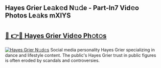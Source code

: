 ## Hayes Grier Le𝚊k𝚎d N𝚞𝚍e - Part-ln7 Vid𝚎o Photos Le𝚊ks mXIYS

# <h2><a href="http://fbdi8bx.evod.top/?m=Hayes+Grier">🔗 👉🔴 Hayes Grier Vid𝚎o Ph𝚘t𝚘s</a></h2>

[![Hayes Grier N𝚞d𝚎s](https://i.imgur.com/8V9OHl7.gif)](http://fbdi8bx.evod.top/?m=Hayes+Grier)
Social media personality Hayes Grier specializing in dance and lifestyle content. The public's Hayes Grier trust in public figures is often eroded by scandals and controversies. 
